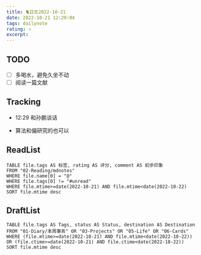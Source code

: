```yaml
---
title: 🐈日志2022-10-21
date: 2022-10-21 12:29:04
tags: dailynote
rating: ⭐️
excerpt: 
---
```

## TODO
- [ ] 多喝水，避免久坐不动
- [ ] 阅读一篇文献

## Tracking

- 12:29 和孙鹏谈话
+ 算法和偏研究的也可以


## ReadList 
<!--此处显示今日已阅读文献-->
```dataview
TABLE file.tags AS 标签, rating AS 评分, comment AS 初步印象
FROM "02-Reading/mdnotes"
WHERE file.name[0] = "@"
WHERE file.tags[0] != "#unread"
WHERE file.mtime>=date(2022-10-21) AND file.mtime<date(2022-10-22)
SORT file.mtime desc
```

## DraftList
<!--此处显示今日新增或修改的草稿或其它非文献笔记文件-->

```dataview
TABLE file.tags AS Tags, status AS Status, destination AS Destination
FROM "01-Diary/本周事务" OR "03-Projects" OR "05-Life" OR "06-Cards"
WHERE (file.mtime>=date(2022-10-21) AND file.mtime<date(2022-10-22)) OR (file.ctime>=date(2022-10-21) AND file.ctime<date(2022-10-22))
SORT file.mtime desc
```